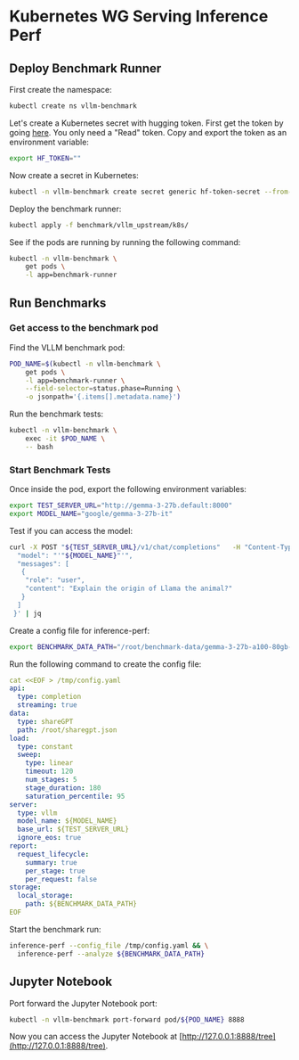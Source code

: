 # Kubernetes WG Serving Inference Perf

## Deploy Benchmark Runner

First create the namespace:

```bash
kubectl create ns vllm-benchmark
```

Let's create a Kubernetes secret with hugging token. First get the token by going [here](https://huggingface.co/settings/tokens). You only need a "Read" token. Copy and export the token as an environment variable:

```bash
export HF_TOKEN=""
```

Now create a secret in Kubernetes:

```bash
kubectl -n vllm-benchmark create secret generic hf-token-secret --from-literal token=${HF_TOKEN}
```

Deploy the benchmark runner:

```bash
kubectl apply -f benchmark/vllm_upstream/k8s/
```

See if the pods are running by running the following command:

```bash
kubectl -n vllm-benchmark \
    get pods \
    -l app=benchmark-runner
```

## Run Benchmarks

### Get access to the benchmark pod

Find the VLLM benchmark pod:

```bash
POD_NAME=$(kubectl -n vllm-benchmark \
    get pods \
    -l app=benchmark-runner \
    --field-selector=status.phase=Running \
    -o jsonpath='{.items[].metadata.name}')
```

Run the benchmark tests:

```bash
kubectl -n vllm-benchmark \
    exec -it $POD_NAME \
    -- bash
```

### Start Benchmark Tests

Once inside the pod, export the following environment variables:

```bash
export TEST_SERVER_URL="http://gemma-3-27b.default:8000"
export MODEL_NAME="google/gemma-3-27b-it"
```

Test if you can access the model:

```bash
curl -X POST "${TEST_SERVER_URL}/v1/chat/completions"   -H "Content-Type: application/json"   --data '{
  "model": "'"${MODEL_NAME}"'",
  "messages": [
   {
    "role": "user",
    "content": "Explain the origin of Llama the animal?"
   }
  ]
 }' | jq
```

Create a config file for inference-perf:

```bash
export BENCHMARK_DATA_PATH="/root/benchmark-data/gemma-3-27b-a100-80gb-vllm"
```

Run the following command to create the config file:

```yaml
cat <<EOF > /tmp/config.yaml
api:
  type: completion
  streaming: true
data:
  type: shareGPT
  path: /root/sharegpt.json
load:
  type: constant
  sweep:
    type: linear
    timeout: 120
    num_stages: 5
    stage_duration: 180
    saturation_percentile: 95
server:
  type: vllm
  model_name: ${MODEL_NAME}
  base_url: ${TEST_SERVER_URL}
  ignore_eos: true
report:
  request_lifecycle:
    summary: true
    per_stage: true
    per_request: false
storage:
  local_storage:
    path: ${BENCHMARK_DATA_PATH}
EOF
```

Start the benchmark run:

```bash
inference-perf --config_file /tmp/config.yaml && \
  inference-perf --analyze ${BENCHMARK_DATA_PATH}
```

## Jupyter Notebook

Port forward the Jupyter Notebook port:

```bash
kubectl -n vllm-benchmark port-forward pod/${POD_NAME} 8888
```

Now you can access the Jupyter Notebook at [http://127.0.0.1:8888/tree](http://127.0.0.1:8888/tree).

